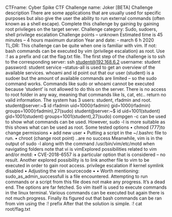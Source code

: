CTFname: Cyber Spike CTF
Challenge name: Joker [BETA]
Challenge description
There are some applications that are usually used for specific purposes but also give the user the
ability to run external commands (often known as a shell escape). Complete this challenge by
gaining by gaining root privileges on the target server.
Challenge category: Sudo, sudoers, shell privilege escalation
Challenge points – unknown
Estimated time is 45 minutes – 4 hours maximum duration
Year and date: - march 6 h 2020
TL;DR:
This challenge can be quite when one is familiar with vim. If not: bash commands can be executed
by vim (privilege escalation) as root. Use :! as a prefix and cat the flag.txt file.
The first step of the challenge is to ssh to the corresponding server:
ssh student@192.168.6.2
username: student
password: student
service –status-all is used to get an overview of the available services.
whoami and id point out that our user (student) is a sudoer but the amount of available
commands are limited – so the sudo command works. Commands like sudo or whoami cannot
be executed because ‘student’ is not allowed to do this on the server. There is no access to root
folder in any way, meaning that commands like ls, cat, etc.. return no valid information.
The system has 3 users: student, rfadmin and root.
student@server:~$ id rfadmin uid=1000(rfadmin) gid=1000(rfadmin)
groups=1000(rfadmin),27(sudo) student@server:~$ id
uid=1001(student) gid=1001(student) groups=1001(student),27(sudo)
compgen -c can be used to show what commands can be used. However, sudo -l is more
suitable as this shows what can be used as root.
Some tested options
• chmod (777)to change permissions
• add new user
• Putting a script in the ~/.bashrc file to run.
• chroot (change root point)
..are no success
Meanwhile, vim is in the output of sudo -l along with the
command /usr/bin/vim/etc/motd
when navigating folders note that vi is vimExplored possibilities related to vim and/or motd:
• CVE-2018-6557 is a particular option that is considered – no result.
Another explored possibility is to link another file to vim to be executed in order to gain root
access.
privilege escalation if kernel symlink disabled
• Adjusting the vim sourcecode
•
•
Worth mentioning: sudo_as_admin_successfull is a file encountered. Attempting to run
commands or a script from this file does not make any progress. It’s a dead end.
The options are far fetched. So vim itself is used to execute commands in the linux terminal.
Various commands can be executed but again there is not much progress.
Finally its figured out that bash commands can be ran from vim using the :! prefix
After that the solution is simple. :! cat root/flag.txt